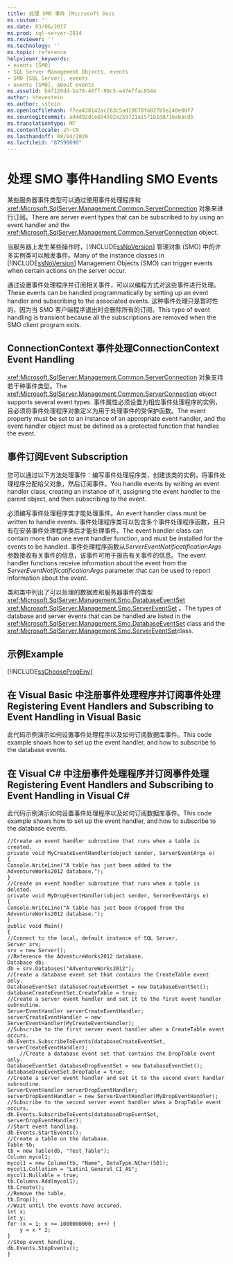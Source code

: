 ```yaml
---
title: 处理 SMO 事件 |Microsoft Docs
ms.custom: ''
ms.date: 03/06/2017
ms.prod: sql-server-2014
ms.reviewer: ''
ms.technology: ''
ms.topic: reference
helpviewer_keywords:
- events [SMO]
- SQL Server Management Objects, events
- SMO [SQL Server], events
- events [SMO], about events
ms.assetid: b4f120dd-ba78-46ff-99c5-e47effac8544
author: stevestein
ms.author: sstein
ms.openlocfilehash: f7ea438142ac283c5ad19670fa827b5e248e80f7
ms.sourcegitcommit: ad4d92dce894592a259721a1571b1d8736abacdb
ms.translationtype: MT
ms.contentlocale: zh-CN
ms.lasthandoff: 08/04/2020
ms.locfileid: "87590690"
---
```

# <a name="handling-smo-events"></a><span data-ttu-id="a209c-102">处理 SMO 事件</span><span class="sxs-lookup"><span data-stu-id="a209c-102">Handling SMO Events</span></span>
  <span data-ttu-id="a209c-103">某些服务器事件类型可以通过使用事件处理程序和 <xref:Microsoft.SqlServer.Management.Common.ServerConnection> 对象来进行订阅。</span><span class="sxs-lookup"><span data-stu-id="a209c-103">There are server event types that can be subscribed to by using an event handler and the <xref:Microsoft.SqlServer.Management.Common.ServerConnection> object.</span></span>  
  
 <span data-ttu-id="a209c-104">当服务器上发生某些操作时，[!INCLUDE[ssNoVersion](../../../includes/ssnoversion-md.md)] 管理对象 (SMO) 中的许多实例类可以触发事件。</span><span class="sxs-lookup"><span data-stu-id="a209c-104">Many of the instance classes in [!INCLUDE[ssNoVersion](../../../includes/ssnoversion-md.md)] Management Objects (SMO) can trigger events when certain actions on the server occur.</span></span>  
  
 <span data-ttu-id="a209c-105">通过设置事件处理程序并订阅相关事件，可以以编程方式对这些事件进行处理。</span><span class="sxs-lookup"><span data-stu-id="a209c-105">These events can be handled programmatically by setting up an event handler and subscribing to the associated events.</span></span> <span data-ttu-id="a209c-106">这种事件处理只是暂时性的，因为当 SMO 客户端程序退出时会删除所有的订阅。</span><span class="sxs-lookup"><span data-stu-id="a209c-106">This type of event handling is transient because all the subscriptions are removed when the SMO client program exits.</span></span>  
  
## <a name="connectioncontext-event-handling"></a><span data-ttu-id="a209c-107">ConnectionContext 事件处理</span><span class="sxs-lookup"><span data-stu-id="a209c-107">ConnectionContext Event Handling</span></span>  
 <span data-ttu-id="a209c-108"><xref:Microsoft.SqlServer.Management.Common.ServerConnection> 对象支持若干种事件类型。</span><span class="sxs-lookup"><span data-stu-id="a209c-108">The <xref:Microsoft.SqlServer.Management.Common.ServerConnection> object supports several event types.</span></span> <span data-ttu-id="a209c-109">事件属性必须设置为相应事件处理程序的实例，且必须将事件处理程序对象定义为用于处理事件的受保护函数。</span><span class="sxs-lookup"><span data-stu-id="a209c-109">The event property must be set to an instance of an appropriate event handler, and the event handler object must be defined as a protected function that handles the event.</span></span>  
  
## <a name="event-subscription"></a><span data-ttu-id="a209c-110">事件订阅</span><span class="sxs-lookup"><span data-stu-id="a209c-110">Event Subscription</span></span>  
 <span data-ttu-id="a209c-111">您可以通过以下方法处理事件：编写事件处理程序类，创建该类的实例，将事件处理程序分配给父对象，然后订阅事件。</span><span class="sxs-lookup"><span data-stu-id="a209c-111">You handle events by writing an event handler class, creating an instance of it, assigning the event handler to the parent object, and then subscribing to the event.</span></span>  
  
 <span data-ttu-id="a209c-112">必须编写事件处理程序类才能处理事件。</span><span class="sxs-lookup"><span data-stu-id="a209c-112">An event handler class must be written to handle events.</span></span> <span data-ttu-id="a209c-113">事件处理程序类可以包含多个事件处理程序函数，且只有在安装事件处理程序类后才能处理事件。</span><span class="sxs-lookup"><span data-stu-id="a209c-113">The event handler class can contain more than one event handler function, and must be installed for the events to be handled.</span></span> <span data-ttu-id="a209c-114">事件处理程序函数从*ServerEventNotificatificationArgs*参数接收有关事件的信息，该事件可用于报告有关事件的信息。</span><span class="sxs-lookup"><span data-stu-id="a209c-114">The event handler functions receive information about the event from the *ServerEventNotificatificationArgs* parameter that can be used to report information about the event.</span></span>  
  
 <span data-ttu-id="a209c-115">类和类中列出了可以处理的数据库和服务器事件的类型 <xref:Microsoft.SqlServer.Management.Smo.DatabaseEventSet> <xref:Microsoft.SqlServer.Management.Smo.ServerEventSet> 。</span><span class="sxs-lookup"><span data-stu-id="a209c-115">The types of database and server events that can be handled are listed in the <xref:Microsoft.SqlServer.Management.Smo.DatabaseEventSet> class and the <xref:Microsoft.SqlServer.Management.Smo.ServerEventSet>class.</span></span>  
  
## <a name="example"></a><span data-ttu-id="a209c-116">示例</span><span class="sxs-lookup"><span data-stu-id="a209c-116">Example</span></span>  
 [!INCLUDE[ssChooseProgEnv](../../../includes/sschooseprogenv-md.md)]  
  
## <a name="registering-event-handlers-and-subscribing-to-event-handling-in-visual-basic"></a><span data-ttu-id="a209c-117">在 Visual Basic 中注册事件处理程序并订阅事件处理</span><span class="sxs-lookup"><span data-stu-id="a209c-117">Registering Event Handlers and Subscribing to Event Handling in Visual Basic</span></span>  
 <span data-ttu-id="a209c-118">此代码示例演示如何设置事件处理程序以及如何订阅数据库事件。</span><span class="sxs-lookup"><span data-stu-id="a209c-118">This code example shows how to set up the event handler, and how to subscribe to the database events.</span></span>  
  
<!-- TODO: review snippet reference  [!CODE [SMO How to#SMO_VBEvents1](SMO How to#SMO_VBEvents1)]  -->  
  
## <a name="registering-event-handlers-and-subscribing-to-event-handling-in-visual-c"></a><span data-ttu-id="a209c-119">在 Visual C# 中注册事件处理程序并订阅事件处理</span><span class="sxs-lookup"><span data-stu-id="a209c-119">Registering Event Handlers and Subscribing to Event Handling in Visual C#</span></span>  
 <span data-ttu-id="a209c-120">此代码示例演示如何设置事件处理程序以及如何订阅数据库事件。</span><span class="sxs-lookup"><span data-stu-id="a209c-120">This code example shows how to set up the event handler, and how to subscribe to the database events.</span></span>  
  
```  
//Create an event handler subroutine that runs when a table is created.   
private void MyCreateEventHandler(object sender, ServerEventArgs e)   
{   
Console.WriteLine("A table has just been added to the AdventureWorks2012 database.");   
}   
//Create an event handler subroutine that runs when a table is deleted.   
private void MyDropEventHandler(object sender, ServerEventArgs e)   
{   
Console.WriteLine("A table has just been dropped from the AdventureWorks2012 database.");   
}   
public void Main()   
{   
//Connect to the local, default instance of SQL Server.   
Server srv;   
srv = new Server();   
//Reference the AdventureWorks2012 database.   
Database db;   
db = srv.Databases("AdventureWorks2012");   
//Create a database event set that contains the CreateTable event only.   
DatabaseEventSet databaseCreateEventSet = new DatabaseEventSet();   
databaseCreateEventSet.CreateTable = true;   
//Create a server event handler and set it to the first event handler subroutine.   
ServerEventHandler serverCreateEventHandler;   
serverCreateEventHandler = new ServerEventHandler(MyCreateEventHandler);   
//Subscribe to the first server event handler when a CreateTable event occurs.   
db.Events.SubscribeToEvents(databaseCreateEventSet, serverCreateEventHandler);   
    //Create a database event set that contains the DropTable event only.   
DatabaseEventSet databaseDropEventSet = new DatabaseEventSet();   
databaseDropEventSet.DropTable = true;   
//Create a server event handler and set it to the second event handler subroutine.   
ServerEventHandler serverDropEventHandler;   
serverDropEventHandler = new ServerEventHandler(MyDropEventHandler);   
//Subscribe to the second server event handler when a DropTable event occurs.   
db.Events.SubscribeToEvents(databaseDropEventSet, serverDropEventHandler);   
//Start event handling.   
db.Events.StartEvents();   
//Create a table on the database.   
Table tb;   
tb = new Table(db, "Test_Table");   
Column mycol1;   
mycol1 = new Column(tb, "Name", DataType.NChar(50));   
mycol1.Collation = "Latin1_General_CI_AS";   
mycol1.Nullable = true;   
tb.Columns.Add(mycol1);   
tb.Create();   
//Remove the table.   
tb.Drop();   
//Wait until the events have occured.   
int x;   
int y;   
for (x = 1; x <= 1000000000; x++) {   
    y = x * 2;   
}   
//Stop event handling.   
db.Events.StopEvents();   
}  
```  
  
  
